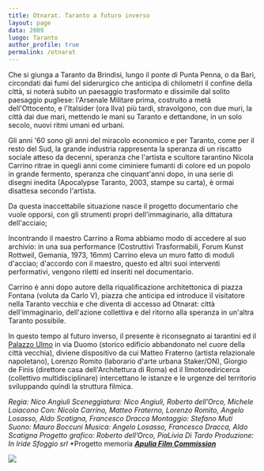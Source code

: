 ```yaml
---
title: Otnarat. Taranto a futuro inverso
layout: page
data: 2009
luogo: Taranto
author_profile: true
permalink: /otnarat
---
```

Che si giunga a Taranto da Brindisi, lungo il ponte di Punta Penna, o da Bari, circondati dai fumi del siderurgico che anticipa di chilometri il confine della città, si noterà subito un paesaggio trasformato e dissimile dal solito paesaggio pugliese: l'Arsenale Militare prima, costruito a metà dell'Ottocento, e l'Italsider (ora Ilva) più tardi, stravolgono, con due muri, la città dai due mari, mettendo le mani su Taranto e dettandone, in un solo secolo, nuovi ritmi umani ed urbani.

Gli anni '60 sono gli anni del miracolo economico e per Taranto, come per il resto del Sud, la grande industria rappresenta la speranza di un riscatto sociale atteso da decenni, speranza che l'artista e scultore tarantino Nicola Carrino ritrae in quegli anni come ciminiere fumanti di colore ed un popolo in grande fermento, speranza che cinquant'anni dopo, in una serie di disegni inedita (Apocalypse Taranto, 2003, stampe su carta), è ormai disattesa secondo l'artista.

Da questa inaccettabile situazione nasce il progetto documentario che vuole opporsi, con gli strumenti propri dell'immaginario, alla dittatura dell'acciaio;

Incontrando il maestro Carrino a Roma abbiamo modo di accedere al suo archivio: in una sua performance (Costruttivi Trasformabili, Forum Kunst Rottweil, Gemania, 1973, 16mm) Carrino eleva un muro fatto di moduli d'acciao; d'accordo con il maestro, questo ed altri suoi interventi performativi, vengono riletti ed inseriti nel documentario.

Carrino è anni dopo autore della riqualificazione architettonica di piazza Fontana (voluta da Carlo V), piazza che anticipa ed introduce il visitatore nella Taranto vecchia e che diventa di accesso ad Otnarat: città dell'immaginario, dell'azione collettiva e del ritorno alla speranza in un'altra Taranto possibile.

In questo tempo al futuro inverso, il presente è riconsegnato ai tarantini ed il <a href="https://it.wikipedia.org/wiki/Palazzo_Ulmo" class="gold">Palazzo Ulmo</a> in via Duomo (storico edificio abbandonato nel cuore della città vecchia), diviene dispositivo da cui Matteo Fraterno (artista relazionale napoletano), Lorenzo Romito (laborario d'arte urbana Staker/ON), Giorgio de Finis (direttore casa dell'Architettura di Roma) ed il Ilmotorediricerca (collettivo multidisciplinare) intercettano le istanze e le urgenze del territorio sviluppando quindi la struttura filmica.

*Regia: Nico Angiuli*
*Sceneggiatura: Nico Angiuli, Roberto dell’Orco, Michele Loiacono*
*Con: Nicola Carrino, Matteo Fraterno, Lorenzo Romito, Angelo Losasso, Aldo Scatigna, Francesco Dracca*
*Montaggio: Stefano Muti*
*Suono: Mauro Boccuni*
*Musica: Angelo Losasso, Francesco Dracca, Aldo Scatigna*
*Progetto grafico: Roberto dell’Orco, PiaLivia Di Tardo*
*Produzione: In Iride Sfoggio srl*
*Progetto memoria <a href="http://www.apuliafilmcommission.it/" class="gold">_**Apulia Film Commission**_</a>

<a href="/assets/images/otnarat/05-otnarat.jpg">
<a href="/assets/images/otnarat/02-otnarat.jpg">
<a href="/assets/images/otnarat/03-otnarat.jpg">
<a href="/assets/images/otnarat/04-otnarat.jpg">
<a href="/assets/images/otnarat/01-otnarat.jpg">
<img src="/assets/images/otnarat/01-otnarat.jpg"></a>

